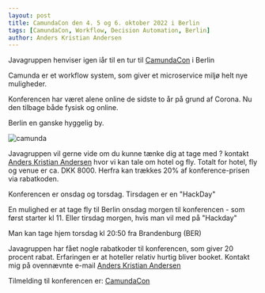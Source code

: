 ```yaml
---
layout: post
title: CamundaCon den 4. 5 og 6. oktober 2022 i Berlin
tags: [CamundaCon, Workflow, Decision Automation, Berlin]
author: Anders Kristian Andersen
---
```


Javagruppen henviser igen iår til en tur til [CamundaCon](https://www.camundacon.com/) i Berlin

Camunda er et workflow system, som giver et microservice miljø helt nye muligheder. 

Konferencen har været alene online de sidste to år på grund af Corona. Nu den tilbage både fysisk og online.

Berlin en ganske hyggelig by.


![camunda](https://camunda.com/wp-content/uploads/2020/05/logo-camunda-black.svg)


Javagruppen vil gerne vide om du kunne tænke dig at tage med ? kontakt [Anders Kristian Andersen](mailto:anders@completingsoftware.com) 
hvor vi kan tale om hotel og fly. Totalt for hotel, fly og venue er ca. DKK 8000. Herfra kan trækkes 20% af konference-prisen via rabatkoden. 

Konferencen er onsdag og torsdag. Tirsdagen er en "HackDay" 


En mulighed er at tage fly til Berlin onsdag morgen til konferencen - som først starter kl 11.
Eller tirsdag morgen, hvis man vil med på "Hackday"

Man kan tage hjem torsdag kl 20:50 fra Brandenburg (BER)


Javagruppen har fået nogle rabatkoder til konferencen, som giver 20 procent rabat.
Erfaringen er at hoteller relativ hurtig bliver booket. Kontakt mig på ovennævnte e-mail  [Anders Kristian Andersen](mailto:anders@completingsoftware.com)


Tilmelding til konferencen er: [CamundaCon](https://www.camundacon.com/tickets/)


 
